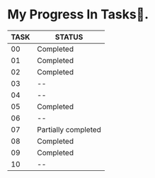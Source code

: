 # My Progress In Tasks🙂.

| **TASK** | **STATUS** |
| ----------- | ----------- |
| 00 | Completed |
| 01 | Completed |
| 02 | Completed |
| 03 | -- |
| 04 | -- |
| 05 | Completed |
| 06 | -- |
| 07 | Partially completed |
| 08 | Completed |
| 09 | Completed |
| 10 | -- |
